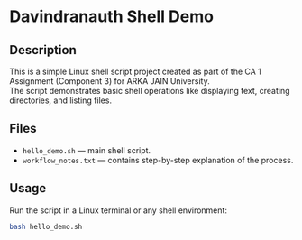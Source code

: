 # Davindranauth Shell Demo

## Description
This is a simple Linux shell script project created as part of the CA 1 Assignment (Component 3) for ARKA JAIN University.  
The script demonstrates basic shell operations like displaying text, creating directories, and listing files.

## Files
- `hello_demo.sh` — main shell script.
- `workflow_notes.txt` — contains step-by-step explanation of the process.

## Usage
Run the script in a Linux terminal or any shell environment:
```bash
bash hello_demo.sh
